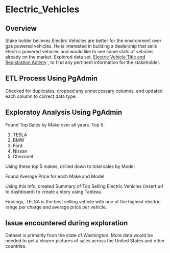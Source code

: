 # Electric_Vehicles

## Overview 
Stake holder believes Electirc Vehicles are better for the environment over gas powered vehicles. He is interested in building a dealership that sells Electric powered vehicles and would like to see some stats of vehicles already on the market. 
Explored data set, [Electric Vehicle Title and Registration Activty](https://catalog.data.gov/dataset/electric-vehicle-title-and-registration-activity) , to find any pertinent information for the stakeholder. 

## ETL Process Using PgAdmin
Checked for duplicates, dropped any unneccessary columns, and updated each column to correct data type. 

## Exploratoy Analysis Using PgAdmin
Found Top Sales by Make over all years. Top 5:
1. TESLA
2. BMW
3. Ford
4. Nissan
5. Chevrolet

Using these top 5 makes, drilled down to total sales by Model 

Found Average Price for each Make and Model 

Using this info, created Summary of Top Selling Electric Vehicles (insert url to dashboard) to create a story using Tableau. 

Findings, TELSA is the best selling vehicle with one of the highest electric range per charge and average price per vehicle. 

## Issue encountered during exploration
Dataset is primarily from the state of Washington. More data would be needed to get a clearer pictures of sales across the United States and other countries. 


